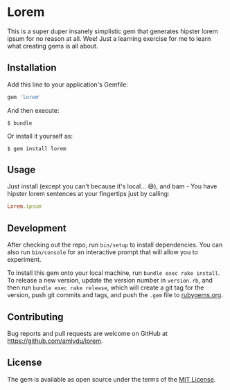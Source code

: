 # Lorem

This is a super duper insanely simplistic gem that generates hipster lorem ipsum for no reason at all. Wee! Just a learning exercise for me to learn what creating gems is all about.

## Installation

Add this line to your application's Gemfile:

```ruby
gem 'lorem'
```

And then execute:

    $ bundle

Or install it yourself as:

    $ gem install lorem

## Usage

Just install (except you can't because it's local... :smile:), and bam - You have hipster lorem sentences at your fingertips just by calling:

```ruby
Lorem.ipsum
```

## Development

After checking out the repo, run `bin/setup` to install dependencies. You can also run `bin/console` for an interactive prompt that will allow you to experiment.

To install this gem onto your local machine, run `bundle exec rake install`. To release a new version, update the version number in `version.rb`, and then run `bundle exec rake release`, which will create a git tag for the version, push git commits and tags, and push the `.gem` file to [rubygems.org](https://rubygems.org).

## Contributing

Bug reports and pull requests are welcome on GitHub at https://github.com/amlydu/lorem.


## License

The gem is available as open source under the terms of the [MIT License](http://opensource.org/licenses/MIT).

